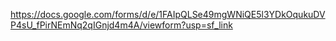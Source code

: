 https://docs.google.com/forms/d/e/1FAIpQLSe49mgWNiQE5l3YDkOqukuDVP4sU_fPirNEmNq2qIGnjd4m4A/viewform?usp=sf_link

